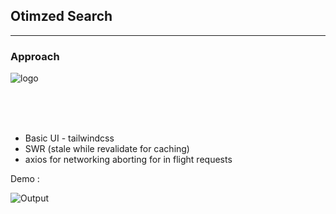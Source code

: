 ## Otimzed Search

---

### Approach

![logo](https://freeiconshop.com/wp-content/uploads/edd/search-flat.png)

<br>
<br>
<br>

- Basic UI - tailwindcss
- SWR (stale while revalidate for caching)
- axios for networking aborting for in flight requests

Demo :

![Output](./output/output.gif)
